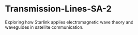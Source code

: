 # Transmission-Lines-SA-2
Exploring how Starlink applies electromagnetic wave theory and waveguides in satellite communication.
